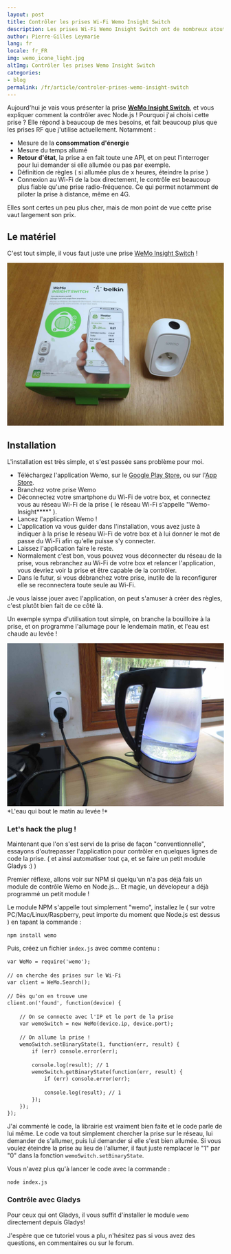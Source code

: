 ```yaml
---
layout: post
title: Contrôler les prises Wi-Fi Wemo Insight Switch
description: Les prises Wi-Fi Wemo Insight Switch ont de nombreux atouts, essayons de les contrôler avec Node.js !
author: Pierre-Gilles Leymarie
lang: fr
locale: fr_FR
img: wemo_icone_light.jpg
altImg: Contrôler les prises Wemo Insight Switch
categories:
- blog
permalink: /fr/article/controler-prises-wemo-insight-switch
---
```

Aujourd'hui je vais vous présenter la prise [**WeMo Insight Switch**](http://amzn.to/1CG0WQr), et vous expliquer comment la contrôler avec Node.js ! Pourquoi j'ai choisi cette prise ? Elle répond à beaucoup de mes besoins, et fait beaucoup plus que les prises RF que j'utilise actuellement. Notamment :

* Mesure de la **consommation d'énergie**
* Mesure du temps allumé
* **Retour d'état**, la prise a en fait toute une API, et on peut l'interroger pour lui demander si elle allumée ou pas par exemple.
* Définition de règles ( si allumée plus de x heures, éteindre la prise ) 
* Connexion au Wi-Fi de la box directement, le contrôle est beaucoup plus fiable qu'une prise radio-fréquence. Ce qui permet notamment de piloter la prise à distance, même en 4G.  

Elles sont certes un peu plus cher, mais de mon point de vue cette prise vaut largement son prix.
	
## Le matériel

C'est tout simple, il vous faut juste une prise [WeMo Insight Switch](http://amzn.to/1CG0WQr) !

<img alt="Wemo Insight Switch" src="/assets/images/articles/controler-prises-wemo/wemo_box_light.jpg" class="img-responsive" />

## Installation

L'installation est très simple, et s'est passée sans problème pour moi.

* Téléchargez l'application Wemo, sur le [Google Play Store](https://play.google.com/store/apps/details?id=com.belkin.wemoandroid), ou sur l'[App Store](https://itunes.apple.com/fr/app/wemo/id511376996?mt=8).
* Branchez votre prise Wemo
* Déconnectez votre smartphone du Wi-Fi de votre box, et connectez vous au réseau Wi-Fi de la prise ( le réseau Wi-Fi s'appelle "Wemo-Insight****" ).
* Lancez l'application Wemo !
* L'application va vous guider dans l'installation, vous avez juste à indiquer à la prise le réseau Wi-Fi de votre box et à lui donner le mot de passe du Wi-Fi afin qu'elle puisse s'y connecter.
* Laissez l'application faire le reste.
* Normalement c'est bon, vous pouvez vous déconnecter du réseau de la prise, vous rebranchez au Wi-Fi de votre box et relancer l'application, vous devriez voir la prise et être capable de la contrôler.
* Dans le futur, si vous débranchez votre prise, inutile de la reconfigurer elle se reconnectera toute seule au Wi-Fi.


Je vous laisse jouer avec l'application, on peut s'amuser à créer des règles, c'est plutôt bien fait de ce côté là. 

Un exemple sympa d'utilisation tout simple, on branche la bouilloire à la prise, et on programme l'allumage pour le lendemain matin, et l'eau est chaude au levée !

<img alt="L'eau qui bout le matin au levée !" src="/assets/images/articles/controler-prises-wemo/wemo_coffee_light.jpg" class="img-responsive" />
*L'eau qui bout le matin au levée !*


### Let's hack the plug !

Maintenant que l'on s'est servi de la prise de façon "conventionnelle", essayons d'outrepasser l'application pour contrôler en quelques lignes de code la prise. ( et ainsi automatiser tout ça, et se faire un petit module Gladys :) )

Premier réflexe, allons voir sur NPM si quelqu'un n'a pas déjà fais un module de contrôle Wemo en Node.js... Et magie, un dévelopeur a déjà programmé un petit module !

Le module NPM s'appelle tout simplement "wemo", installez le ( sur votre PC/Mac/Linux/Raspberry, peut importe du moment que Node.js est dessus ) en tapant la commande : 

```
npm install wemo
```

Puis, créez un fichier `index.js` avec comme contenu : 

```
var WeMo = require('wemo');

// on cherche des prises sur le Wi-Fi 
var client = WeMo.Search();

// Dès qu'on en trouve une
client.on('found', function(device) {

	// On se connecte avec l'IP et le port de la prise
    var wemoSwitch = new WeMo(device.ip, device.port);

    // On allume la prise !
	wemoSwitch.setBinaryState(1, function(err, result) { 
	    if (err) console.error(err);
	    
	    console.log(result); // 1 
	    wemoSwitch.getBinaryState(function(err, result) {
	        if (err) console.error(err);

	        console.log(result); // 1 
	    });
	});
});
```

J'ai commenté le code, la librairie est vraiment bien faite et le code parle de lui même. Le code va tout simplement chercher la prise sur le réseau, lui demander de s'allumer, puis lui demander si elle s'est bien allumée. Si vous voulez éteindre la prise au lieu de l'allumer, il faut juste remplacer le "1" par "0" dans la fonction `wemoSwitch.setBinaryState`.

Vous n'avez plus qu'à lancer le code avec la commande :

```
node index.js
```

### Contrôle avec Gladys

Pour ceux qui ont Gladys, il vous suffit d'installer le module `wemo` directement depuis Gladys!

J'espère que ce tutoriel vous a plu, n'hésitez pas si vous avez des questions, en commentaires ou sur le forum.